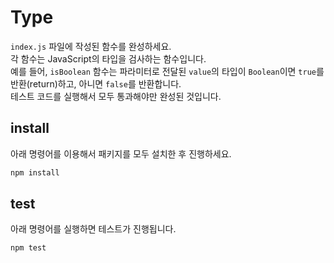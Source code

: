 # Type

`index.js` 파일에 작성된 함수를 완성하세요.  
각 함수는 JavaScript의 타입을 검사하는 함수입니다.  
예를 들어, `isBoolean` 함수는 파라미터로 전달된 `value`의 타입이 `Boolean`이면 `true`를 반환(return)하고, 아니면 `false`를 반환합니다.  
테스트 코드를 실행해서 모두 통과해야만 완성된 것입니다.

## install

아래 명령어를 이용해서 패키지를 모두 설치한 후 진행하세요.

```bash
npm install
```

## test

아래 명령어를 실행하면 테스트가 진행됩니다.

```bash
npm test
```

